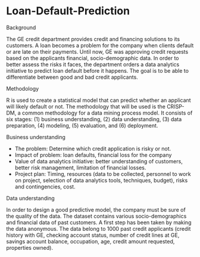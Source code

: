 # Loan-Default-Prediction
Background

The GE credit department provides credit and financing solutions to its customers.
A loan becomes a problem for the company when clients default or are late on their payments. Until now, GE was approving credit requests based on the applicants financial, socio-demographic data. In order to better assess the risks it faces, the department orders a data analytics initiative to predict loan default before it happens. The goal is to be able to differentiate between good and bad credit applicants.

Methodology

R is used to create a statistical model that can predict whether an applicant will likely default or not.
The methodology that will be used is the CRISP-DM, a common methodology for a data mining process model. It consists of six stages: (1) business understanding, (2) data understanding, (3) data preparation, (4) modeling, (5) evaluation, and (6) deployment.

Business understanding

-	The problem: Determine which credit application is risky or not.
-	Impact of problem: loan defaults, financial loss for the company
-	Value of data analytics initiative: better understanding of customers, better risk management, limitation of financial losses.
-	Project plan: Timing, resources (data to be collected, personnel to work on project, selection of data analytics tools, techniques, budget), risks and contingencies, cost.


Data understanding

In order to design a good predictive model, the company must be sure of the quality of the data. The dataset contains various socio-demographics and financial data of past customers. 
A first step has been taken by making the data anonymous. The data belong to 1000 past credit applicants (credit history with GE, checking account status, number of credit lines at GE, savings account balance, occupation, age, credit amount requested, properties owned).  


